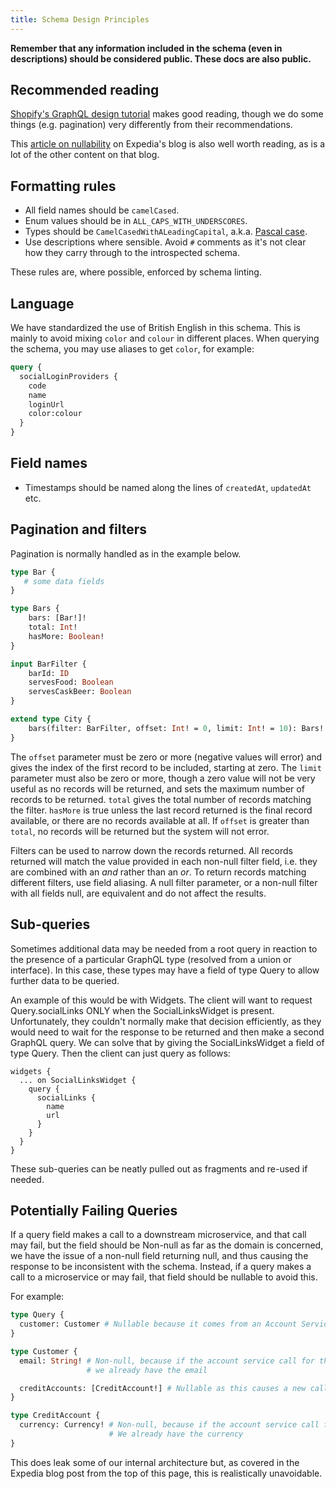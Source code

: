 ```yaml
---
title: Schema Design Principles
---
```


**Remember that any information included in the schema (even in descriptions) should be considered public. These docs are also public.**

## Recommended reading

[Shopify's GraphQL design tutorial](https://github.com/Shopify/graphql-design-tutorial/blob/master/TUTORIAL.md) makes good reading, though we do some things (e.g. pagination) very differently from their recommendations.

This [article on nullability](https://medium.com/expedia-group-tech/nullability-in-graphql-b8d06fbd8a3c) on Expedia's blog is also well worth reading, as is a lot of the other content on that blog.

## Formatting rules

* All field names should be `camelCased`.
* Enum values should be in `ALL_CAPS_WITH_UNDERSCORES`.
* Types should be `CamelCasedWithALeadingCapital`, a.k.a. [Pascal case](https://en.wikipedia.org/wiki/Camel_case).
* Use descriptions where sensible. Avoid `#` comments as it's not clear how they carry through to the introspected schema.

These rules are, where possible, enforced by schema linting.

## Language

We have standardized the use of British English in this schema.
This is mainly to avoid mixing `color` and `colour` in different places.
When querying the schema, you may use aliases to get `color`, for example:

```graphql
query {
  socialLoginProviders {
    code
    name
    loginUrl
    color:colour
  }
}
```

## Field names

* Timestamps should be named along the lines of `createdAt`, `updatedAt` etc.

## Pagination and filters

Pagination is normally handled as in the example below.

```graphql
type Bar {
   # some data fields
}

type Bars {
    bars: [Bar!]!
    total: Int!
    hasMore: Boolean!
}

input BarFilter {
    barId: ID
    servesFood: Boolean
    servesCaskBeer: Boolean
}

extend type City {
    bars(filter: BarFilter, offset: Int! = 0, limit: Int! = 10): Bars!
}
```

The `offset` parameter must be zero or more (negative values will error) and gives the index of the first record to be included, starting at zero. The `limit` parameter must also be zero or more, though a zero value will not be very useful as no records will be returned, and sets the maximum number of records to be returned. `total` gives the total number of records matching the filter. `hasMore` is true unless the last record returned is the final record available, or there are no records available at all. If `offset` is greater than `total`, no records will be returned but the system will not error.

Filters can be used to narrow down the records returned. All records returned will match the value provided in each non-null filter field, i.e. they are combined with an *and* rather than an *or*. To return records matching different filters, use field aliasing. A null filter parameter, or a non-null filter with all fields null, are equivalent and do not affect the results.

## Sub-queries

Sometimes additional data may be needed from a root query in reaction to the presence of a particular GraphQL type (resolved from a union or interface).  In this case, these types may have a field of type Query to allow further data to be queried.

An example of this would be with Widgets.  The client will want to request Query.socialLinks ONLY when the SocialLinksWidget is present.  Unfortunately, they couldn't normally make that decision efficiently, as they would need to wait for the response to be returned and then make a second GraphQL query.  We can solve that by giving the SocialLinksWidget a field of type Query.  Then the client can just query as follows:

```
widgets {
  ... on SocialLinksWidget {
    query {
      socialLinks {
        name
        url
      }
    }
  }
}
```

These sub-queries can be neatly pulled out as fragments and re-used if needed.

## Potentially Failing Queries

If a query field makes a call to a downstream microservice, and that call may fail, but the field should be Non-null as far as the domain is concerned, we have the issue of a non-null field returning null, and thus causing the response to be inconsistent with the schema.  Instead, if a query makes a call to a microservice or may fail, that field should be nullable to avoid this.

For example:

```graphql
type Query {
  customer: Customer # Nullable because it comes from an Account Service
}

type Customer {
  email: String! # Non-null, because if the account service call for the customer succeeded, 
                 # we already have the email

  creditAccounts: [CreditAccount!] # Nullable as this causes a new call to Account Service which might fail
}

type CreditAccount {
  currency: Currency! # Non-null, because if the account service call for credit accounts succeeded
                      # We already have the currency
}
```

This does leak some of our internal architecture but, as covered in the Expedia blog post from the top of this page, this is realistically unavoidable.
